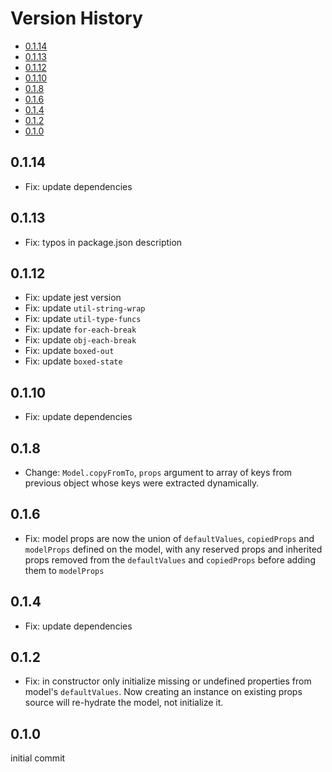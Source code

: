 # Version History

[TOC]: # " "

- [0.1.14](#0114)
- [0.1.13](#0113)
- [0.1.12](#0112)
- [0.1.10](#0110)
- [0.1.8](#018)
- [0.1.6](#016)
- [0.1.4](#014)
- [0.1.2](#012)
- [0.1.0](#010)


## 0.1.14

* Fix: update dependencies

## 0.1.13

* Fix: typos in package.json description

## 0.1.12

* Fix: update jest version
* Fix: update `util-string-wrap`
* Fix: update `util-type-funcs`
* Fix: update `for-each-break`
* Fix: update `obj-each-break`
* Fix: update `boxed-out`
* Fix: update `boxed-state`

## 0.1.10

* Fix: update dependencies

## 0.1.8

* Change: `Model.copyFromTo`, `props` argument to array of keys from previous object whose keys
  were extracted dynamically.

## 0.1.6

* Fix: model props are now the union of `defaultValues`, `copiedProps` and `modelProps` defined
  on the model, with any reserved props and inherited props removed from the `defaultValues` and
  `copiedProps` before adding them to `modelProps`

## 0.1.4

* Fix: update dependencies

## 0.1.2

* Fix: in constructor only initialize missing or undefined properties from model's
  `defaultValues`. Now creating an instance on existing props source will re-hydrate the model,
  not initialize it.

## 0.1.0

initial commit

